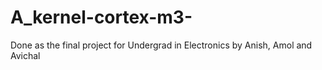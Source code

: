 A_kernel-cortex-m3-
===================

Done as the final project for Undergrad in Electronics by Anish, Amol and Avichal
